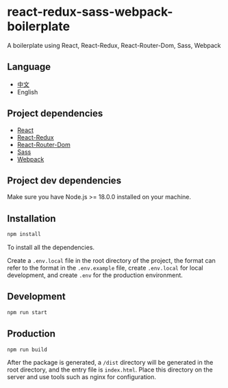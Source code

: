 # react-redux-sass-webpack-boilerplate

A boilerplate using React, React-Redux, React-Router-Dom, Sass, Webpack

## Language

- [中文](README.zh.md)
- English

## Project dependencies

- [React](https://reactjs.org)
- [React-Redux](https://react-redux.js.org/)
- [React-Router-Dom](https://v5.reactrouter.com/web/guides/quick-start)
- [Sass](https://sass-lang.com)
- [Webpack](https://webpack.js.org)

## Project dev dependencies

Make sure you have Node.js >= 18.0.0 installed on your machine.

## Installation

```bash
npm install
```

To install all the dependencies.

Create a `.env.local` file in the root directory of the project, the format can refer to the format in the `.env.example` file, create `.env.local` for local development, and create `.env` for the production environment.

## Development

```bash
npm run start
```

## Production

```bash
npm run build
```

After the package is generated, a `/dist` directory will be generated in the root directory, and the entry file is `index.html`. Place this directory on the server and use tools such as nginx for configuration.
